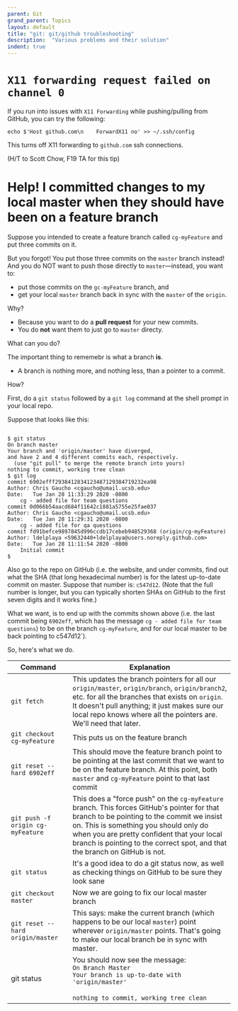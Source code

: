 ```yaml
---
parent: Git
grand_parent: Topics
layout: default
title: "git: git/github troubleshooting"
description:  "Various problems and their solution"
indent: true
---
```


# `X11 forwarding request failed on channel 0`

If you run into issues with `X11 Forwarding` while pushing/pulling from GitHub, you can try the following:

```
echo $'Host github.com\n    ForwardX11 no' >> ~/.ssh/config
```

This turns off X11 forwarding to `github.com` ssh connections.

(H/T to Scott Chow, F19 TA for this tip)


# Help! I committed changes to my local master when they should have been on a feature branch

Suppose you intended to create a feature branch called `cg-myFeature` and put three commits on it.

But you forgot!  You put those three commits on the `master` branch instead!  And you do NOT want to push those
directly to `master`&mdash;instead, you want to:

* put those commits on the `gc-myFeature` branch, and 
* get your local `master` branch back in sync with the `master` of the `origin`.  

Why? 

* Because you want to do a **pull request** for your new commits.  
* You do **not** want them to just go to `master` directy.

What can you do?

The important thing to rememebr is what a branch **is**.  

* A branch is nothing more, and nothing less, than a pointer to a commit.

How? 

First, do a  `git status` followed by a `git log` command at the shell prompt in your local repo.   


Suppose that looks like this:

```

$ git status
On branch master
Your branch and 'origin/master' have diverged,
and have 2 and 4 different commits each, respectively.
  (use "git pull" to merge the remote branch into yours)
nothing to commit, working tree clean
$ git log
commit 6902efff2938412834123487129384719232ea98
Author: Chris Gaucho <cgaucho@umail.ucsb.edu>
Date:   Tue Jan 28 11:33:29 2020 -0800
    cg - added file for team questions
commit 0d066b54aacd684f11642c1881a5755e25fae037
Author: Chris Gaucho <cgaucho@umail.ucsb.edu>
Date:   Tue Jan 28 11:29:31 2020 -0800
    cg - added file for qa questions
commit fd91befce9897845d996ccdb17cebeb948529368 (origin/cg-myFeature)
Author: ldelplaya <59632440+ldelplaya@users.noreply.github.com>
Date:   Tue Jan 28 11:11:54 2020 -0800
    Initial commit
$
```

Also go to the repo on GitHub (i.e. the website, and under commits, find out what the SHA (that long hexadecimal number) is for the latest up-to-date commit on master.  Suppose that number is: `c547d12`.  (Note that the full number is longer, but you can typically shorten SHAs on GitHub to the first seven digits and it works fine.)

What we want, is to end up with the commits shown above (i.e. the last commit being `6902eff`, which has the message `cg - added file for team questions`) to be on the branch `cg-myFeature`, and for our local master to be back pointing to c547d12`).

So, here's what we do.



| Command | Explanation |
|---------|---------------|
|`git fetch` | This updates the branch pointers for all our `origin/master`, `origin/branch`, `origin/branch2`, etc. for all the branches that exists on `origin`.  It doesn't pull anything; it just makes sure our local repo knows where all the pointers are.  We'll need that later.
|`git checkout cg-myFeature`   | This puts us on the feature branch |
|`git reset --hard 6902eff`  | This should move the feature branch point to be pointing at the last commit that we want to be on the feature branch.  At this point, both `master` and `cg-myFeature` point to that last commit |
|`git push -f origin cg-myFeature ` | This does a "force push" on the `cg-myFeature` branch.  This forces GitHub's pointer for that branch to be pointing to the commit we insist on.  This is something you should only do when you are pretty confident that your local branch is pointing to the correct spot, and that the branch on GitHub is not.  | 
| `git status` | It's a good idea to do a git status now, as well as checking things on GitHub to be sure they look sane |
| `git checkout master` | Now we are going to fix our local master branch |
| `git reset --hard origin/master` | This says: make the current branch (which happens to be our local `master`) point wherever `origin/master` points.  That's going to make our local branch be in sync with master.|
| git status | You should now see the message: <br> `On Branch Master` <br> `Your branch is up-to-date with 'origin/master'`<br><br>`nothing to commit, working tree clean` |
